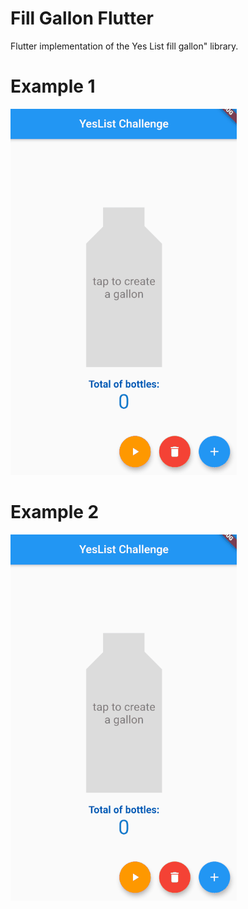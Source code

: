 # Fill Gallon Flutter

Flutter implementation of the Yes List fill gallon" library.

# Example 1

![Farmers Market Finder Demo](demo/YesListFillGallonExample1.gif)

# Example 2

![Farmers Market Finder Demo](demo/YesListFillGallonExample2.gif)
